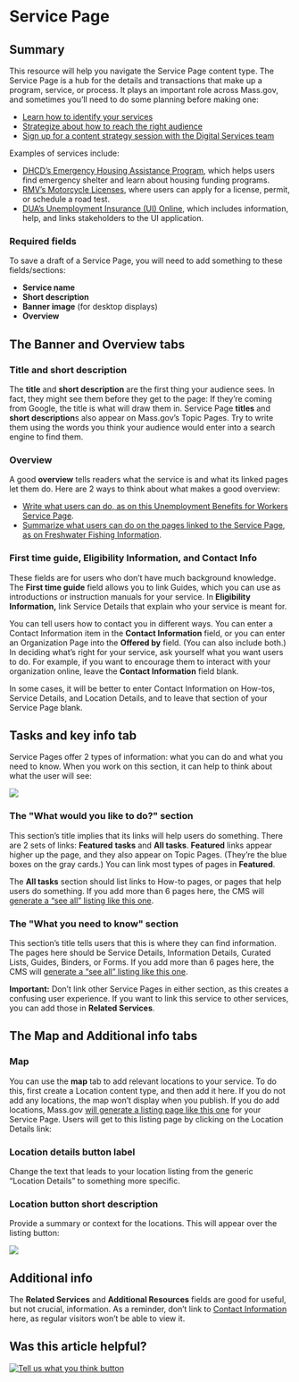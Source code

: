 # Service Page

## Summary

This resource will help you navigate the Service Page content type. The Service Page is a hub for the details and transactions that make up a program, service, or process. It plays an important role across Mass.gov, and sometimes you’ll need to do some planning before making one:

* [Learn how to identify your services](../../authoring-and-editing-1/strategy/tips-for-identifying-services.md)
* [Strategize about how to reach the right audience](../../authoring-and-editing-1/style/writing-for-your-mass.gov-audience.md)
* [Sign up for a content strategy session with the Digital Services team](../../digital-service-resources/get-help-from-the-mass.gov-team/content-strategy-session.md)

Examples of services include:

* [DHCD’s Emergency Housing Assistance Program](https://www.mass.gov/emergency-housing-assistance-programs), which helps users find emergency shelter and learn about housing funding programs.
* [RMV’s Motorcycle Licenses](https://www.mass.gov/motorcycle-class-m-drivers-licenses), where users can apply for a license, permit, or schedule a road test.
* [DUA’s Unemployment Insurance \(UI\) Online](https://www.mass.gov/unemployment-insurance-ui-online), which includes information, help, and links stakeholders to the UI application.

### **Required fields**

To save a draft of a Service Page, you will need to add something to these fields/sections:

* **Service name**
* **Short description**
* **Banner image** \(for desktop displays\)
* **Overview**

## **The Banner and Overview tabs**

### Title and short description

The **title** and **short description** are the first thing your audience sees. In fact, they might see them before they get to the page: If they’re coming from Google, the title is what will draw them in. Service Page **titles** and **short description**s also appear on Mass.gov’s Topic Pages. Try to write them using the words you think your audience would enter into a search engine to find them.

### Overview

A good **overview** tells readers what the service is and what its linked pages let them do. Here are 2 ways to think about what makes a good overview:

* [Write what users can do, as on this Unemployment Benefits for Workers Service Page](https://www.mass.gov/unemployment-benefits-for-workers).
* [Summarize what users can do on the pages linked to the Service Page, as on Freshwater Fishing Information](https://www.mass.gov/freshwater-fishing-information).

### First time guide, Eligibility Information, and Contact Info

These fields are for users who don’t have much background knowledge. The **First time guide** field allows you to link Guides, which you can use as introductions or instruction manuals for your service. In **Eligibility Information,** link Service Details that explain who your service is meant for.

You can tell users how to contact you in different ways. You can enter a Contact Information item in the **Contact Information** field, or you can enter an Organization Page into the **Offered by** field. \(You can also include both.\) In deciding what’s right for your service, ask yourself what you want users to do. For example, if you want to encourage them to interact with your organization online, leave the **Contact Information** field blank.

In some cases, it will be better to enter Contact Information on How-tos, Service Details, and Location Details, and to leave that section of your Service Page blank.

## Tasks and key info tab

Service Pages offer 2 types of information: what you can do and what you need to know. When you work on this section, it can help to think about what the user will see:

![](https://cdn-images-1.medium.com/max/1000/1*QLonLWfzfQpz7jCsQSP2Vg.jpeg)

### **The "What would you like to do?" section**

This section’s title implies that its links will help users do something. There are 2 sets of links: **Featured** **tasks** and **All tasks**. **Featured** links appear higher up the page, and they also appear on Topic Pages. \(They’re the blue boxes on the gray cards.\) You can link most types of pages in **Featured**.

The **All tasks** section should list links to How-to pages, or pages that help users do something. If you add more than 6 pages here, the CMS will [generate a “see all” listing like this one](https://www.mass.gov/rental-assistance-programs/tasks).

### **The "What you need to know" section**

This section’s title tells users that this is where they can find information. The pages here should be Service Details, Information Details, Curated Lists, Guides, Binders, or Forms. If you add more than 6 pages here, the CMS will [generate a “see all” listing like this one](https://www.mass.gov/early-education-and-child-care-programs-and-agencies/need-to-know).

**Important:** Don’t link other Service Pages in either section, as this creates a confusing user experience. If you want to link this service to other services, you can add those in **Related Services**.

## The Map and Additional info tabs

### **Map**

You can use the **map** tab to add relevant locations to your service. To do this, first create a Location content type, and then add it here. If you do not add any locations, the map won’t display when you publish. If you do add locations, Mass.gov [will generate a listing page like this one](https://www.mass.gov/visit-massachusetts-state-parks/locations) for your Service Page. Users will get to this listing page by clicking on the Location Details link:

### Location details button label

Change the text that leads to your location listing from the generic “Location Details” to something more specific.

### Location button short description

Provide a summary or context for the locations. This will appear over the listing button:

![](https://lh4.googleusercontent.com/4m2QA01NkZCHftqXPxuT-iyD-zTEbnInfhDQ7bV3esG-yXxycaFH-nQ0pvlbAtz3fSu76meGEATqCX1kyNeUF2e1L2sBCcbbrw_lv8NCGuhHMqC56YTqhxDopd1e0RXHImgedArp)

## **Additional info**

The **Related Services** and **Additional Resources** fields are good for useful, but not crucial, information. As a reminder, don’t link to [Contact Information](../org-and-contact-info/contact-information-items.md) here, as regular visitors won’t be able to view it.

## Was this article helpful?

[![Tell us what you think button](https://blobscdn.gitbook.com/v0/b/gitbook-28427.appspot.com/o/assets%2F-LJ04qJGAHkvdE13BfdG%2F-LSz77NBAwnSNpMPT3df%2F-LSz7xSmyKXltd4avaCt%2FKB%20survey%20button%20POC%202.png?alt=media&token=8d071cab-8b95-48a3-a332-13e3fc8d9f96)](https://massgov.formstack.com/forms/mass_gov_knowledge_base_feedback?article=service-page)


